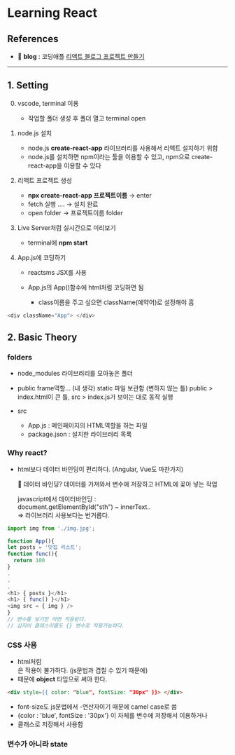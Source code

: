 # Learning React

## References

-   📂 **blog** : 코딩애플 [리액트 블로그 프로젝트 만들기](https://www.youtube.com/watch?v=nahwuaXmgt8&list=PLfLgtT94nNq1e6tr4sm2eH6ZZC2jcqGOy&index=2&ab_channel=%EC%BD%94%EB%94%A9%EC%95%A0%ED%94%8C)

<hr>
  
## 1. Setting

0.  vscode, terminal 이용

    -   작업할 폴더 생성 후 폴더 열고 terminal open

1.  node.js 설치

    -   node.js **create-react-app** 라이브러리를 사용해서 리액트 설치하기 위함
    -   node.js를 설치하면 npm이라는 툴을 이용할 수 있고, npm으로 create-react-app을 이용할 수 있다

2.  리액트 프로젝트 생성

    -   **npx create-react-app 프로젝트이름** → enter
    -   fetch 실행 .... → 설치 완료
    -   open folder → 프로젝트이름 folder

3.  Live Server처럼 실시간으로 미리보기

    -   terminal에 **npm start**

4.  App.js에 코딩하기

    -   reactsms JSX를 사용
    -   App.js의 App()함수에 html처럼 코딩하면 됨

        -   class이름을 주고 싶으면 className(예약어)로 설정해야 흠

```javascript
<div className="App"> </div>
```

## 2. Basic Theory

### folders

-   node_modules
    라이브러리를 모아놓은 폴더

-   public
    frame역할... (내 생각)
    static 파일 보관함 (변하지 않는 틀)
    public > index.html이 큰 틀,
    src > index.js가 보이는 대로 동작 실행

-   src
    -   App.js : 메인페이지의 HTML역할을 하는 파일
    -   package.json : 설치한 라이브러리 목록

### Why react?

-   html보다 데이터 바인딩이 편리하다. (Angular, Vue도 마찬가지)

    👀 데이터 바인딩?
    데이터를 가져와서 변수에 저장하고 HTML에 꽂아 넣는 작업

    javascript에서 데이터바인딩 :  
    document.getElementById("sth") ~ innerText..  
    => 라이브러리 사용보다는 번거롭다.

```javascript
import img from './img.jpg';

function App(){
let posts = '맛집 리스트';
function func(){
  return 100
}
.
.
.
<h1> { posts }</h1>
<h1> { func() }</h1>
<img src = { img } />
}
// 변수를 넣기만 하면 적용된다.
// 심지어 클래스이름도 {} 변수로 적용가능하다.
```

### CSS 사용

-   html처럼 <div style="">은 적용이 불가하다. (js문법과 겹칠 수 있기 때문에)
-   때문에 **object** 타입으로 써야 한다.

```html
<div style={{ color: "blue", fontSize: "30px" }}> </div>
```

-   font-size도 js문법에서 -연산자이기 때문에 camel case로 씀
-   {color : 'blue', fontSize : '30px'} 이 자체를 변수에 저장해서 이용하거나
-   클래스로 저장해서 사용함

### 변수가 아니라 state
